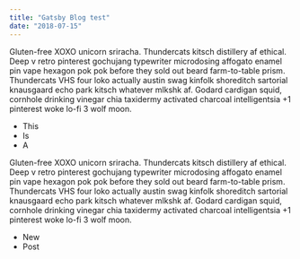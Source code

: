 ```yaml
---
title: "Gatsby Blog test"
date: "2018-07-15"
---
```


Gluten-free XOXO unicorn sriracha. Thundercats kitsch distillery af ethical. Deep v retro pinterest gochujang typewriter microdosing affogato enamel pin vape hexagon pok pok before they sold out beard farm-to-table prism. Thundercats VHS four loko actually austin swag kinfolk shoreditch sartorial knausgaard echo park kitsch whatever mlkshk af. Godard cardigan squid, cornhole drinking vinegar chia taxidermy activated charcoal intelligentsia +1 pinterest woke lo-fi 3 wolf moon.

<!-- end -->

* This
* Is
* A

Gluten-free XOXO unicorn sriracha. Thundercats kitsch distillery af ethical. Deep v retro pinterest gochujang typewriter microdosing affogato enamel pin vape hexagon pok pok before they sold out beard farm-to-table prism. Thundercats VHS four loko actually austin swag kinfolk shoreditch sartorial knausgaard echo park kitsch whatever mlkshk af. Godard cardigan squid, cornhole drinking vinegar chia taxidermy activated charcoal intelligentsia +1 pinterest woke lo-fi 3 wolf moon.

* New
* Post